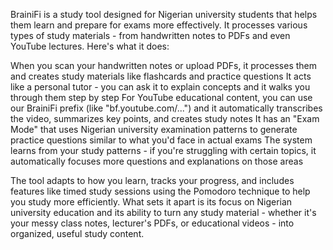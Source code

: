 BrainiFi is a study tool designed for Nigerian university students that helps them learn and prepare for exams more effectively. It processes various types of study materials - from handwritten notes to PDFs and even YouTube lectures.
Here's what it does:

When you scan your handwritten notes or upload PDFs, it processes them and creates study materials like flashcards and practice questions
It acts like a personal tutor - you can ask it to explain concepts and it walks you through them step by step
For YouTube educational content, you can use our BrainiFi prefix (like "bf.youtube.com/...") and it automatically transcribes the video, summarizes key points, and creates study notes
It has an "Exam Mode" that uses Nigerian university examination patterns to generate practice questions similar to what you'd face in actual exams
The system learns from your study patterns - if you're struggling with certain topics, it automatically focuses more questions and explanations on those areas

The tool adapts to how you learn, tracks your progress, and includes features like timed study sessions using the Pomodoro technique to help you study more efficiently.
What sets it apart is its focus on Nigerian university education and its ability to turn any study material - whether it's your messy class notes, lecturer's PDFs, or educational videos - into organized, useful study content.
